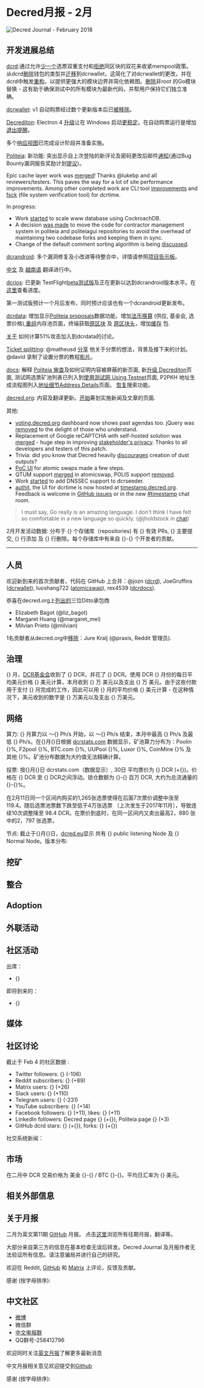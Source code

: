 # Decred月报 - 2月 

![Decred Journal - February 2018]()




## 开发进展总结

[dcrd](https://github.com/decred/dcrd):通过允许[少一个](https://github.com/decred/dcrd/pull/1596)选票双重支付和[拒绝](https://github.com/decred/dcrd/pull/1597)同区块的双花来收紧mempool政策。 从dcrd[删除](https://github.com/decred/dcrd/pull/1607)钱包的类型并[迁移](https://github.com/decred/dcrwallet/pull/1394)到dcrwallet，这简化了对dcrwallet的更改，并在dcrd中触发[重构](https://github.com/decred/dcrd/pull/1613)，以提供更强大的模块边界并简化依赖图。[删除](https://github.com/decred/dcrd/pull/1599)非root 的Go模块替换 - 这有助于确保测试中的所有模块为最新代码，并帮用户保持它们独立准确。

[dcrwallet](https://github.com/decred/dcrwallet): v1 自动购票经过数个更新版本后已[被移除](https://github.com/decred/dcrwallet/pull/1396)。

[Decrediton](https://github.com/decred/decrediton): Electron 4 [升级](https://github.com/decred/decrediton/pull/2009)让在 Windows 启动[更稳定](https://github.com/decred/decrediton/pull/2017)。在自动购票运行是增加[退出提醒](https://github.com/decred/decrediton/pull/1989)。

多个[响应视图](https://github.com/decred/decrediton/issues?q=is%3Aissue+author%3AMariaPleshkova+created%3A2019-02-01..2019-02-28)已完成设计阶段并准备实施。

[Politeia](https://github.com/decred/politeia): 新功能: 突出显示自上次登陆的新评论及密码更改后邮件[通知](https://github.com/decred/politeia/pull/680)(通过Bug Bounty漏洞报告奖励计划[提议](https://github.com/decred/politeia/issues/673))。

Epic cache layer work was [merged](https://github.com/decred/politeia/pull/660)! Thanks @lukebp and all reviewers/testers. This paves the way for a lot of site performance improvements. Among other completed work are CLI tool [improvements](https://github.com/decred/politeia/pull/707) and [fsck](https://github.com/decred/dcrtime/pull/46) (file system verification tool) for dcrtime.

In progress:

* Work [started](https://github.com/decred/politeia/pull/689) to scale www database using CockroachDB.
* A decision [was made](https://matrix.to/#/!VFRvyndKpzcLrVslQD:decred.org/$15507680085008gMbtf:decred.org) to move the code for contractor management system in politeia and politeiagui repositories to avoid the overhead of maintaining two codebase forks and keeping them in sync.
* Change of the default comment sorting algorithm is being [discussed](https://github.com/decred/politeiagui/issues/1022).

[dcrandroid](https://github.com/decred/dcrandroid): 多个漏洞修复及小改进等待整合中，详情请参照[项目告示板](https://github.com/decred/dcrandroid/projects/1)。

[中文](https://github.com/decred/dcrandroid/issues/336) 及 [越南语](https://github.com/decred/dcrandroid/pull/333) 翻译进行中。

[dcrios](https://github.com/raedahgroup/dcrios): 已更新 TestFlight[beta测试版](https://testflight.apple.com/join/dvq51tCh)及正在更新以达到dcrandroid版本水平。在[这里](https://github.com/raedahgroup/dcrios/projects/1)查看进度。

第一测试版预计一个月后发布，同时预计应该也有一个dcrandroid更新发布。

[dcrdata](https://github.com/decred/dcrdata): 增加显示[Politeia proposals](https://github.com/decred/dcrdata/pull/1016)数据功能，增加[法币换算](https://github.com/decred/dcrdata/pull/1049) (供应, 基金会, 选票价格),[重组](https://github.com/decred/dcrdata/pull/982)内存池页面，终端获取[原区块](https://github.com/decred/dcrdata/pull/1032) 及 [原区块头](https://github.com/decred/dcrdata/pull/1035)，增加[缓存](https://github.com/decred/dcrdata/pull/1051) 包.

[关于](https://github.com/decred/dcrdata/issues/1022) 如何计算51%攻击加入到dcrdata的讨论。

[Ticket splitting](https://github.com/matheusd/dcr-split-ticket-matcher): @matheusd [分享](https://matrix.to/#/!MgQoetFiyjrHAywokv:decred.org/$1549497567273IPjZq:decred.org) 他关于分票的想法，背景及接下来的计划。@david 录制了设置分票的教程[影片](https://www.youtube.com/watch?v=9L8P7hL5v6w)。

[docs](https://github.com/decred/dcrdocs): 解释 [Politeia 审查](https://docs.decred.org/governance/politeia/politeia-censorship/)及如何证明内容被屏蔽的新页面, 新[升级 Decrediton](https://docs.decred.org/wallets/decrediton/upgrading-decrediton/)页面, 测试网选票矿池列表已列入到[使用测试网 Using Testnet](https://docs.decred.org/advanced/using-testnet/)页面, P2PKH 地址生成流程图列入[地址细节Address Details](https://docs.decred.org/advanced/address-details/)页面。 [恢复](https://github.com/decred/dcrdocs/pull/846)搜索功能。

[decred.org](https://github.com/decred/dcrweb): 内容及翻译更新。[开始](https://github.com/decred/dcrweb/issues/561)筹划实施新闻及文章的页面.

其他:

* [voting.decred.org](https://voting.decred.org/) dashboard now shows past agendas too. jQuery was [removed](https://github.com/decred/hardforkdemo/pull/213) to the delight of those who understand.
* Replacement of Google reCAPTCHA with self-hosted solution was [merged](https://github.com/decred/dcrstakepool/pull/281) - huge step in improving [stakeholder's privacy](https://github.com/xaur/decred-issues/issues/25). Thanks to all developers and testers of this patch.
* Trivia: did you know that Decred heavily [discourages](https://matrix.to/#/!HEeJkbPRpAqgAwhXWO:decred.org/$15497657664963CvzUr:decred.org) creation of dust outputs?
* [PoC UI](https://github.com/xaur/decred-issues/issues/8) for atomic swaps made a few steps.
* QTUM support [merged](https://github.com/decred/atomicswap/pull/93) in atomicswap, POLIS support [removed](https://github.com/decred/atomicswap/pull/99).
* Work [started](https://github.com/decred/dcrseeder/pull/19) to add DNSSEC support to dcrseeder.
* [authit](https://github.com/decred/authit), the UI for dcrtime is now hosted at [timestamp.decred.org](https://timestamp.decred.org/). Feedback is welcome in [GitHub issues](https://github.com/decred/authit/issues) or in the new [#timestamp](https://matrix.to/#/!gltiHJRZiSJTzvjOEu:decred.org) chat room.

> I must say, Go really is an amazing language. I don't think I have felt so comfortable in a new language so quickly. (@jholdstock in [chat](https://matrix.to/#/!HEeJkbPRpAqgAwhXWO:decred.org/$15497080644503VtguR:decred.org))

2月开发活动数据: 分布于 {} 个存储库（repositories) 有 {} 有效 PRs, {} 主要提交, {} 行添加 及 {} 行删除。每个存储库中有来自 {}-{} 个开发者的贡献。

---

## 人员

欢迎新到来的首次贡献者，代码在 GitHub 上合并：@jozn ([dcrd](https://github.com/decred/dcrd/commits?author=jozn)), JoeGruffins ([dcrwallet](https://github.com/decred/dcrwallet/commits?author=JoeGruffins)), luoshang722 ([atomicswap](https://github.com/decred/atomicswap/commits?author=luoshang722)), rex4539 ([dcrdocs](https://github.com/decred/dcrdocs/commits?author=rex4539)).

恭喜在decred.org上[列出的](https://github.com/decred/dcrweb/issues/562)三位Ditto承包商

* Elizabeth Bagot (@liz_bagot)
* Margaret Huang (@margaret_mei)
* Milvian Prieto (@milvian)

1名贡献者从decred.org中[移除](https://github.com/decred/dcrweb/pull/541)：Jure Kralj (@praxis, Reddit 管理员).

## 治理

{} 月，[DCR基金会](https://explorer.dcrdata.org/address/Dcur2mcGjmENx4DhNqDctW5wJCVyT3Qeqkx)收到了 {} DCR，并花了 {} DCR。使用 DCR {} 月份的每日平均美元价格 {} 美元计算，本月收到 {} 万 美元以及支出 {} 万 美元。由于这些付款用于支付 {} 月完成的工作，因此可以用 {} 月的平均价格 {} 美元计算 - 在这种情况下，美元收到的数字是 {} 万美元以及支出 {} 万美元。

## 网络

算力: {} 月算力以 ～{} Ph/s 开始，以 ～{} Ph/s 结束，本月中最高 {} Ph/s 及最低 {} Ph/s。在{}月{}日根据 [dcrstats.com](https://dcrstats.com/pow) 数据显示，矿池算力分布为：Poolin {}%, F2pool {}%, BTC.com {}%, UUPool {}%, Luxor {}%, CoinMine {}% 及 其他 {}%。矿池分布数据为大约值无法精确计算。 

投票: 按{}月{}日 dcrstats.com（数据显示）, 30日 平均票价为 {} DCR (+{})。价格在 {} DCR 至 {} DCR之间浮动。锁仓数额为 {}-{} 百万 DCR, 大约为总流通量的 {}-{}%。

在2月11日同一个区间内购买的1,265张选票使得在后面7次票价调整中涨至 119.4。随后选票池票数下跌至低于4万张选票 （上次发生于2017年11月），导致连续10次调整降至 98.4 DCR。在票价到底时，在同一区间内又卖出最高2，880 张中的2，797 张选票，

节点: 截止于{}月{}日，[dcred.eu](https://dcred.eu/nodeStats)显示 共有 {} public listening Node 及 {} Normal Node。版本分布: 

## 挖矿



## 整合


## Adoption


## 外联活动


## 社区活动

出席：

* {}

即将到来的：

* {}

## 媒体



## 社区讨论

截止于 Feb 4 的社区数据 :

* Twitter followers: {} (-106)
* Reddit subscribers: {} (+89)
* Matrix users: {} (+26)
* Slack users: {} (+110)
* Telegram users: {} (-231)
* YouTube subscribers: {} (+14)
* Facebook followers: {} (+11), likes: {} (+11)
* LinkedIn followers: Decred page {} (+{}), Politeia page {} (+3)
* GitHub dcrd stars: {} (+{}), forks: {} (+{})

社交系统新闻：


## 市场

在二月中 DCR 交易价格为 美金 {}-{} / BTC {}-{}。平均日汇率为 {} 美元。

## 相关外部信息





## 关于月报
二月为英文第11期 [GitHub](https://xaur.github.io/decred-news/journal/201902) 月报。 点击[这里](https://xaur.github.io/decred-news/)浏览所有往期月报，翻译等。

大部分来自第三方的信息在基本检查无误后转发。Decred Journal 及月报作者无法验证所有信息。请注意骗局并进行自己的研究。

欢迎在 Reddit, [GitHub](https://github.com/xaur/decred-news/issues) 和 [Matrix](https://matrix.to/#/!lbzTjhzNbIaDbuAxkS:decred.org) 上评论，反馈及贡献。

感谢 (按字母排序): 


## 中文社区 

* [微博](https://www.weibo.com/DecredProject)
* 微信群
* [中文电报群](https://t.me/decred_cn)
* QQ群号-258412796

欢迎同时关注[英文月报](https://github.com/xaur/decred-news)了解更多最新消息

中文月报相关意见欢迎提交到[Github](https://github.com/Guang168/DecredCNJournal/issues)

感谢 (按字母排序): 
